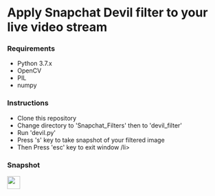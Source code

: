 <h1>Apply Snapchat Devil filter to your live video stream</h1>

<h3>Requirements</h3>
<ul>
 <li>Python 3.7.x</li>
 <li>OpenCV</li>
 <li>PIL</li>
 <li>numpy</li>
</ul>

<h3>Instructions</h3>
<ul>
  <li>Clone this repository</li>
  <li>Change directory to 'Snapchat_Filters' then to 'devil_filter' </li>
  <li>Run 'devil.py' </li>
  <li>Press 's' key to take snapshot of your filtered image</li>
  <li>Then Press 'esc' key to exit window /li>
</ul>

<h3>Snapshot</h3>
<img src="//devil_filter/savedPicture.JPG" width="30">
